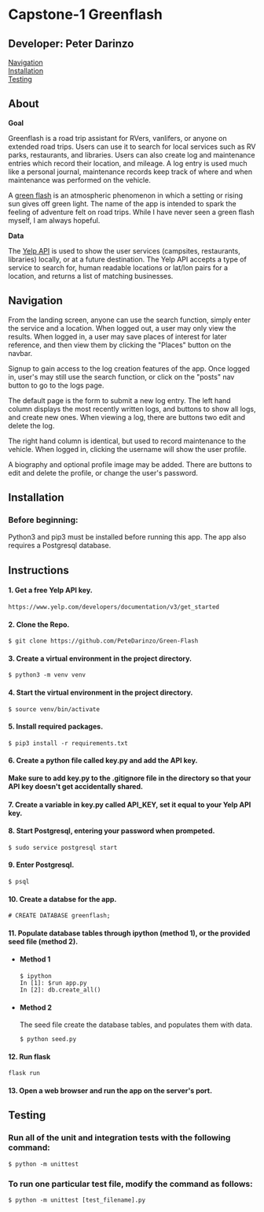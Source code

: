 # Capstone-1 Greenflash

## Developer: Peter Darinzo

[Navigation](#navigation)  
[Installation](#installation)  
[Testing](#testing)

## About 

**Goal**

Greenflash is a road trip assistant for RVers, vanlifers, or anyone on extended road trips. Users can use it to search for local services such as RV parks, restaurants, and libraries. Users can also create log and maintenance entries which record their location, and mileage. A log entry is used much like a personal journal, maintenance records keep track of where and when maintenance was performed on the vehicle.

A [green flash](https://en.wikipedia.org/wiki/Green_flash) is an atmospheric phenomenon in which a setting or rising sun gives off green light. The name of the app is intended to spark the feeling of adventure felt on road trips. While I have never seen a green flash myself, I am always hopeful.


**Data** 

  The [Yelp API](https://www.yelp.com/developers/documentation/v3) is used to show the user services (campsites, restaurants, libraries) locally, or at a future destination. The Yelp API accepts a type of service to search for, human readable locations or lat/lon pairs for a location, and returns a list of matching businesses.

## Navigation

From the landing screen, anyone can use the search function, simply enter the service and a location. When logged out, a user may only view the results. When logged in, a user may save places of interest for later reference, and then view them by clicking the "Places" button on the navbar.

Signup to gain access to the log creation features of the app. Once logged in, user's may still use the search function, or click on the "posts" nav button to go to the logs page. 

The default page is the form to submit a new log entry. The left hand column displays the most recently written logs, and buttons to show all logs, and create new ones. When viewing a log, there are buttons two edit and delete the log. 

The right hand column is identical, but used to record maintenance to the vehicle. When logged in, clicking the username will show the user profile.

A biography and optional profile image may be added. There are buttons to edit and delete the profile, or change the user's password.

## Installation

### Before beginning:
Python3 and pip3 must be installed before running this app. The app also requires a Postgresql database.

## Instructions

#### 1. Get a free Yelp API key.
```
https://www.yelp.com/developers/documentation/v3/get_started
```

#### 2. Clone the Repo.
```
$ git clone https://github.com/PeteDarinzo/Green-Flash
```

#### 3. Create a virtual environment in the project directory.
```
$ python3 -m venv venv
```

#### 4. Start the virtual environment in the project directory.
```
$ source venv/bin/activate
```

#### 5. Install required packages.
```
$ pip3 install -r requirements.txt
```

#### 6. Create a python file called key.py and add the API key.
 **Make sure to add key.py to the .gitignore file in the directory so that your API key doesn't get accidentally shared.**
#### 7. Create a variable in key.py called API_KEY, set it equal to your Yelp API key.
#### 8. Start Postgresql, entering your password when prompeted.
```
$ sudo service postgresql start
```

#### 9. Enter Postgresql.
```
$ psql
```

#### 10. Create a databse for the app.
```
# CREATE DATABASE greenflash;
```

#### 11. Populate database tables through ipython (method 1), or the provided seed file (method 2).

 - #### Method 1
   ```
   $ ipython
   In [1]: $run app.py
   In [2]: db.create_all()
   ```

- #### Method 2
   The seed file create the database tables, and populates them with data.
   ```
   $ python seed.py
   ```

#### 12. Run flask
```
flask run
```

#### 13. Open a web browser and run the app on the server's port.

## Testing

### Run all of the unit and integration tests with the following command:
```
$ python -m unittest
```

### To run one particular test file, modify the command as follows:
```
$ python -m unittest [test_filename].py
```
  